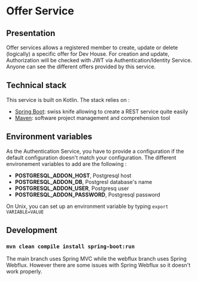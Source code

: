 # Offer Service

## Presentation

Offer services allows a registered member to create, update or delete (logically) a specific offer for Dev House. For creation and update, Authorization will be checked with JWT via Authentication/Identity Service.
Anyone can see the different offers provided by this service.

## Technical stack

This service is built on Kotlin. The stack relies on :
 - [Spring Boot](https://spring.io/projects/spring-boot): swiss knife allowing to create a REST service quite easily
- [Maven](https://maven.apache.org/): software project management and comprehension tool

## Environment variables

As the Authentication Service, you have to provide a configuration if the default configuration doesn't match your configuration.
The different environement variables to add are the following :
- **POSTGRESQL_ADDON_HOST**, Postgresql host
- **POSTGRESQL_ADDON_DB**, Postgresl database's name
- **POSTGRESQL_ADDON_USER**, Postgresq user
- **POSTGRESQL_ADDON_PASSWORD**, Postgresql password

On Unix, you can set up an environment variable by typing `export VARIABLE=VALUE`

## Development

### `mvn clean compile install spring-boot:run`

The main branch uses Spring MVC while the webflux branch uses Spring Webflux. However there are some issues with Spring Webflux so it doesn't work properly.
